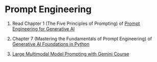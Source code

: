 # Prompt Engineering

1. Read Chapter 1 (The Five Principles of Prompting) of [Prompt Engineering for Generative AI](https://www.oreilly.com/library/view/prompt-engineering-for/9781098153427/)

2. Chapter 7 (Mastering the Fundamentals of Prompt Engineering) of [Generative AI Foundations in Python](https://www.amazon.com/Generative-Foundations-Python-techniques-challenges/dp/1835460828/ref=sr_1_6)

3. [Large Multimodal Model Prompting with Gemini Course](https://www.deeplearning.ai/short-courses/large-multimodal-model-prompting-with-gemini/)

